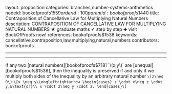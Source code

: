 layout: proposition
categories: branches,number-systems-arithmetics
nodeid: bookofproofs$1559
orderid: 100
parentid: bookofproofs$1440
title: Contraposition of Cancellative Law for Multiplying Natural Numbers
description: CONTRAPOSITION OF CANCELLATIVE LAW FOR MULTIPLYING NATURAL NUMBERS &#9733; graduate maths &#10004; step by step &#10010; visit BookOfProofs now!
references: bookofproofs$1538
keywords: cancellative,contraposition,law,multiplying,natural,numbers
contributors: bookofproofs

---


---

If any two [natural numbers][bookofproofs$718] `\(x,y\)` are [unequal][bookofproofs$1539], then the inequality is preserved if and only if we multiply both sides of the inequality by an arbitrary natural number `\(z\neq 0\)`:`\[x \neq y\Longleftrightarrow \begin{cases} z \cdot x\neq z \cdot y,&\text{or}\\
x \cdot z\neq y \cdot z.
\end{cases}\]`
